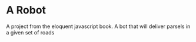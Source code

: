# A Robot

A project from the eloquent javascript book. A bot that will deliver parsels in a given set of roads